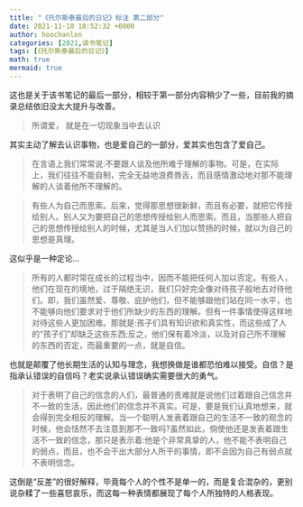 ```yaml
---
title: "《托尔斯泰最后的日记》标注 第二部分"
date: 2021-11-10 18:52:32 +0800
author: hoochanlon
categories: [2021,读书笔记]
tags: [《托尔斯泰最后的日记》]
math: true
mermaid: true
---
```


这也是关于该书笔记的最后一部分，相较于第一部分内容稍少了一些，目前我的摘录总结依旧没太大提升与改善。<!-- more -->

> 所谓爱， 就是在一切现象当中去认识

其实主动了解去认识事物，也是爱自己的一部分，爱其实也包含了爱自己。

> 在言语上我们常常说:不要跟人谈及他所难于理解的事物。可是，在实际上，我们往往不能自制，完全无益地浪费唇舌，而且感情激动地对那不能理解的人谈着他所不理解的。

> 有些人为自己而思索。后来，觉得那思想很新鲜，而且有必要，就把它传授给别人。别人又为要把自己的思想传授给别人而思索。而且，当那些人把自己的思想传授给别人的时候，尤其是当人们加以赞扬的时候，就以为自己的思想是真理。

这似乎是一种定论...

> 所有的人都时常在成长的过程当中，因而不能把任何人加以否定。有些人，他们在现在的境地，过于隔绝无识，我们只好完全像对待孩子般地去对待他们。即，我们虽然爱、尊敬、庇护他们，但不能够跟他们站在同一水平，也不能够向他们要求对于他们所缺少的东西的理解。但有一件事情使得这样地对待这些人更加困难。那就是:孩子们具有知识欲和真实性，而这些成了人的“孩子们”却缺乏这些东西;反之，他们保有着冷淡，以及对自己所不理解的东西的否定，而最重要的一点，就是自信。

也就是颠覆了他长期生活的认知与理念，我想换做是谁都恐怕难以接受。自信？是指承认错误的自信吗？老实说承认错误确实需要很大的勇气。

> 对于表明了自己的信念的人们，最普通的责难就是说他们过着跟自己信念并不一致的生活，因此他们的信念并不真实。可是，要是我们认真地想来，就会得到完全相反的理解。当一个聪明人发表着跟自己的生活不一致的观念的时候，他会恬然不去注意到那不一致吗?虽然如此，倘使他还是发表着跟生活不一致的信念，那只是表示着:他是个非常真挚的人，他不能不表明自己的弱点，而且，也不会干出大部分人所干的事情，即不会因为自己有弱点就不表明信念。

这倒是“反差”的很好解释，毕竟每个人的个性不是单一的，而是复合混杂的，更别说杂糅了一些喜怒哀乐，而这每一种表情都展现了每个人所独特的人格表现。
